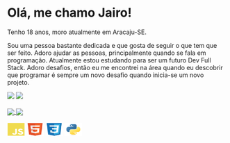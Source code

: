 # Olá, me chamo Jairo!

<p>Tenho 18 anos, moro atualmente em Aracaju-SE.</p>
<p>Sou uma pessoa bastante dedicada e que gosta de seguir o que tem que ser feito. Adoro ajudar as pessoas, principalmente quando se fala em programação. Atualmente estou estudando para ser um futuro Dev Full Stack. Adoro desafios, então eu me encontrei na área quando eu descobrir que programar é sempre um novo desafio quando inicia-se um novo projeto.</p>
<div>
  <a href ="mailto:jaironetodev@gmail.com"><img src="https://img.shields.io/badge/Gmail-D14836?style=for-the-badge&logo=gmail&logoColor=white" target="_blank"></a>
  <a href="https://www.linkedin.com/in/jaironetodev" target="_blank"><img src="https://img.shields.io/badge/-LinkedIn-%230077B5?style=for-the-badge&logo=linkedin&logoColor=white" target="_blank">
</div>
<br>

  <a href="https://github.com/JairoNetoDev/">
  <img height=200 align=center src="https://github-readme-stats.vercel.app/api?username=JairoNetoDev&show_icons=false" />
  <img height=200 align=center src="https://github-readme-stats.vercel.app/api/top-langs?username=JairoNetoDev&layout=compact&langs_count=8&size_weight=0.5&count_weight=0.5&card_width=200" />
</a>


<div style="display: inline_block"><br>
  <img align="center" alt="Jairo-Js" height="30" width="40" src="https://raw.githubusercontent.com/devicons/devicon/master/icons/javascript/javascript-plain.svg">
  <img align="center" alt="Jairo-HTML" height="30" width="40" src="https://raw.githubusercontent.com/devicons/devicon/master/icons/html5/html5-original.svg">
  <img align="center" alt="Jairo-CSS" height="30" width="40" src="https://raw.githubusercontent.com/devicons/devicon/master/icons/css3/css3-original.svg">
  <img align="center" alt="Jairo-Python" height="30" width="40" src="https://raw.githubusercontent.com/devicons/devicon/master/icons/python/python-original.svg">
</div>

